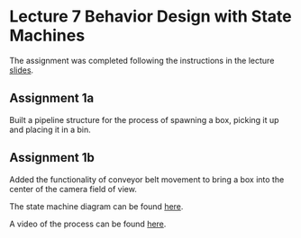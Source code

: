 # Lecture 7 Behavior Design with State Machines
The assignment was completed following the instructions in the lecture [slides](OMTP_LEC_7_BEHAVIOR_DESIGN_WITH_STATE_MACHINES.pdf).

## Assignment 1a
Built a pipeline structure for the process of spawning a box, picking it up and placing it in a bin.

## Assignment 1b
Added the functionality of conveyor belt movement to bring a box into the center of the camera field of view.

The state machine diagram can be found [here](State_machine.png).

A video of the process can be found [here](Robot-1.mp4).
